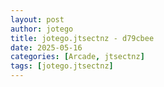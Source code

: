 ```yaml
---
layout: post
author: jotego
title: jotego.jtsectnz - d79cbee
date: 2025-05-16
categories: [Arcade, jtsectnz]
tags: [jotego.jtsectnz]
---
```


